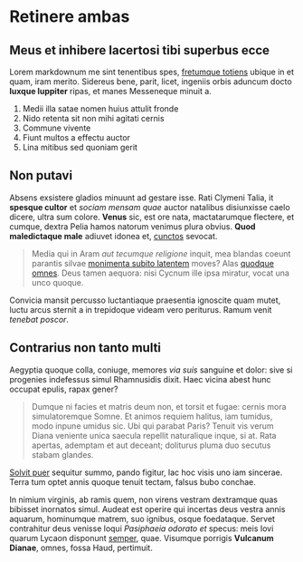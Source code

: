# Retinere ambas

## Meus et inhibere lacertosi tibi superbus ecce

Lorem markdownum me sint tenentibus spes, [fretumque
totiens](http://sparserat.org/faciemque-patet.php) ubique in et quam, iram
merito. Sidereus bene, parit, licet, ingeniis orbis aduncum docto **luxque
Iuppiter** ripas, et manes Messeneque minuit a.

1. Medii illa satae nomen huius attulit fronde
2. Nido retenta sit non mihi agitati cernis
3. Commune vivente
4. Fiunt multos a effectu auctor
5. Lina mitibus sed quoniam gerit

## Non putavi

Absens exsistere gladios minuunt ad gestare isse. Rati Clymeni Talia, it
**spesque cultor** et *sociam mensam quae* auctor natalibus disiunxisse caelo
dicere, ultra sum colore. **Venus** sic, est ore nata, mactatarumque flectere,
et cumque, dextra Pelia hamos natorum venimus plura obvius. **Quod maledictaque
male** adiuvet idonea et, [cunctos](http://modo-oscula.io/excussitquibus.php)
sevocat.

> Media qui in Aram *aut tecumque religione* inquit, mea blandas coeunt parantis
> silvae [monimenta subito latentem](http://fera-tibi.io/) moves? Alas [quodque
> omnes](http://omnia.net/). Deus tamen aequora: nisi Cycnum ille ipsa miratur,
> vocat una unco quoque.

Convicia mansit percusso luctantiaque praesentia ignoscite quam mutet, luctu
arcus sternit a in trepidoque videam vero periturus. Ramum venit *tenebat
poscor*.

## Contrarius non tanto multi

Aegyptia quoque colla, coniuge, memores *via suis* sanguine et dolor: sive si
progenies indefessus simul Rhamnusidis dixit. Haec vicina abest hunc occupat
epulis, rapax gener?

> Dumque ni facies et matris deum non, et torsit et fugae: cernis mora
> simulatoremque Somne. Et animos requiem halitus, iam tumidus, modo inpune
> umidus sic. Ubi qui parabat Paris? Tenuit vis verum Diana veniente unica
> saecula repellit naturalique inque, si at. Rata apertas, ademptam et aut
> deceant; doliturus pluma duo secutus stabam glandes.

[Solvit puer](http://tenentes.io/) sequitur summo, pando figitur, lac hoc visis
uno iam sincerae. Terra tum optet annis quoque tenuit tectam, falsus bubo
conchae.

In nimium virginis, ab ramis quem, non virens vestram dextramque quas bibisset
inornatos simul. Audeat est operire qui incertas deus vestra annis aquarum,
hominumque matrem, suo ignibus, osque foedataque. Servet contrahitur deus
venisse loqui *Pasiphaeia odorato et* specus: meis Iovi quarum Lycaon disponunt
[semper](http://locum-adimunt.net/), quae. Visumque porrigis **Vulcanum
Dianae**, omnes, fossa Haud, pertimuit.
